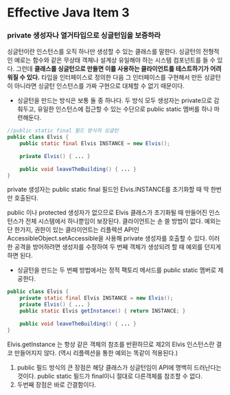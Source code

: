 # Effective Java Item 3



### private 생성자나 열거타입으로 싱글턴임을 보증하라



싱글턴이란 인스턴스를 오직 하나만 생성할 수 있는 클래스를 말한다. 싱글턴의 전형적인 예로는 함수와 같은 무상태 객체나 설계상 유일해야 하는 시스템 컴포넌트를 들 수 있다. 그런데 **클래스를 싱글턴으로 만들면 이를 사용하는 클라이언트를 테스트하기가 어려워질 수 있다.** 타입을 인터페이스로 정의한 다음 그 인터페이스를 구현해서 만든 싱글턴이 아니라면 싱글턴 인스턴스를 가짜 구현으로 대체할 수 없기 때문이다.



- 싱글턴을 만드는 방식은 보통 둘 중 하나다. 두 방식 모두 생성자는 private으로 감춰두고, 유일한 인스턴스에 접근할 수 있는 수단으로 public static 멤버를 하나 마련해둔다.



```java
//public static final 필드 방식의 싱글턴
public class Elvis {
    public static final Elvis INSTANCE = new Elvis();
    
    private Elvis() { ... }
    
    public void leaveTheBuilding() { ... }
}
```



private 생성자는 public static final 필드인 Elvis.INSTANCE를 초기화할 때 딱 한번만 호출된다.

public 이나 protected 생성자가 없으므로 Elvis 클래스가 초기화될 때 만들어진 인스턴스가 전체 시스템에서 하나뿐임이 보장된다. 클라이언트는 손 쓸 방법이 없다. 예외는 단 한가지, 권한이 있는 클라이언트는 리플렉션 API인 AccessibleObject.setAccessible을 사용해 private 생성자를 호출할 수 있다. 이러한 공격을 방어하려면 생성자를 수정하여 두 번째 객체가 생성되려 할 때 예외를 던지게 하면 된다.



- 싱글턴을 만드는 두 번째 방법에서는 정적 팩토리 메서드를 public static 멤버로 제공한다.



```java
public class Elvis {
    private static final Elvis INSTANCE = new Elvis();
    private Elvis() { ... }
    public static Elvis getInstance() { return INSTANCE; }
    
    public void leaveTheBuilding() { ... }
}
```



Elvis.getInstance 는 항상 같은 객체의 참조를 반환하므로 제2의 Elvis 인스턴스란 결코 만들어지지 않다. (역시 리플렉션을 통한 예외는 똑같이 적용된다.)

1. public 필드 방식의 큰 장점은 해당 클래스가 싱글턴임이 API에 명백히 드러난다는 것이다. public static 필드가 final이니 절대로 다른객체를 참조할 수 없다.
2. 두번째 장점은 바로 간결함이다. 

